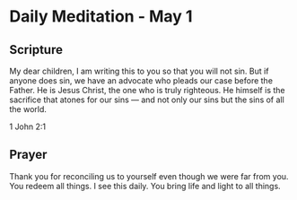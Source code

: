 # Daily Meditation - May 1

## Scripture

My  dear children, I am writing this to you so that you will not sin. But  if
anyone does sin, we have an advocate who pleads our case before the  Father. He
is Jesus Christ, the one who is truly righteous. He himself is the sacrifice
that atones for our sins — and not only our sins but the sins of all the world.

1 John 2:1


## Prayer

Thank you for reconciling us to yourself even though we were far from you.  You 
redeem all things.  I see this daily. You bring life and light to all things.

